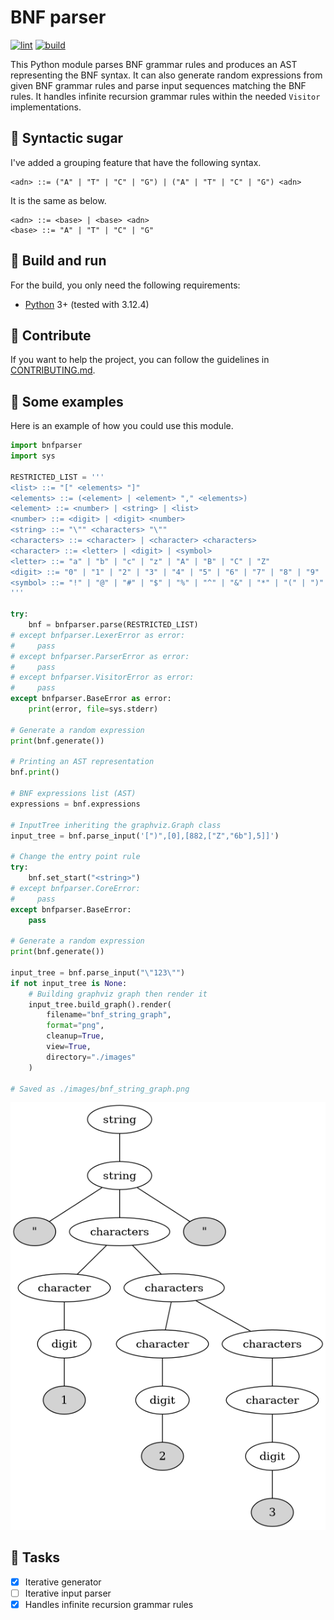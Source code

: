 # BNF parser

[![lint](https://github.com/theobori/bnfparser/actions/workflows/lint.yml/badge.svg)](https://github.com/theobori/bnfparser/actions/workflows/lint.yml) [![build](https://github.com/theobori/bnfparser/actions/workflows/build.yml/badge.svg)](https://github.com/theobori/bnfparser/actions/workflows/build.yml)

This Python module parses BNF grammar rules and produces an AST representing the BNF syntax. It can also generate random expressions from given BNF grammar rules and parse input sequences matching the BNF rules. It handles infinite recursion grammar rules within the needed `Visitor` implementations.

## 🍬 Syntactic sugar

I've added a grouping feature that have the following syntax.

```text
<adn> ::= ("A" | "T" | "C" | "G") | ("A" | "T" | "C" | "G") <adn>
```

It is the same as below.

```text
<adn> ::= <base> | <base> <adn>
<base> ::= "A" | "T" | "C" | "G"
```

## 📖 Build and run

For the build, you only need the following requirements:

- [Python](https://www.python.org/downloads/) 3+ (tested with 3.12.4)

## 🤝 Contribute

If you want to help the project, you can follow the guidelines in [CONTRIBUTING.md](./CONTRIBUTING.md).

## 📎 Some examples

Here is an example of how you could use this module.

```py
import bnfparser
import sys

RESTRICTED_LIST = '''
<list> ::= "[" <elements> "]"
<elements> ::= (<element> | <element> "," <elements>)
<element> ::= <number> | <string> | <list>
<number> ::= <digit> | <digit> <number>
<string> ::= "\"" <characters> "\""
<characters> ::= <character> | <character> <characters>
<character> ::= <letter> | <digit> | <symbol>
<letter> ::= "a" | "b" | "c" | "z" | "A" | "B" | "C" | "Z"
<digit> ::= "0" | "1" | "2" | "3" | "4" | "5" | "6" | "7" | "8" | "9"
<symbol> ::= "!" | "@" | "#" | "$" | "%" | "^" | "&" | "*" | "(" | ")" | "-" | "_" | "=" | "+"
'''

try:
    bnf = bnfparser.parse(RESTRICTED_LIST)
# except bnfparser.LexerError as error:
#     pass
# except bnfparser.ParserError as error:
#     pass
# except bnfparser.VisitorError as error:
#     pass
except bnfparser.BaseError as error:
    print(error, file=sys.stderr)

# Generate a random expression
print(bnf.generate())

# Printing an AST representation
bnf.print()

# BNF expressions list (AST)
expressions = bnf.expressions

# InputTree inheriting the graphviz.Graph class
input_tree = bnf.parse_input('[")",[0],[882,["Z","6b"],5]]')

# Change the entry point rule
try:
    bnf.set_start("<string>")
# except bnfparser.CoreError:
#     pass
except bnfparser.BaseError:
    pass

# Generate a random expression
print(bnf.generate())

input_tree = bnf.parse_input("\"123\"")
if not input_tree is None:
    # Building graphviz graph then render it
    input_tree.build_graph().render(
        filename="bnf_string_graph",
        format="png",
        cleanup=True,
        view=True,
        directory="./images"
    )

# Saved as ./images/bnf_string_graph.png
```

![bnf_string_graph](/images/bnf_string_graph.png)

## 🎉 Tasks

- [x] Iterative generator
- [ ] Iterative input parser
- [x] Handles infinite recursion grammar rules
